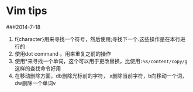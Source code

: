 Vim tips
===

###2014-7-18

1. f{character}用来寻找一个符号，然后使用;寻找下一个.这些操作是在本行进行的
2. 使用dot command 。用来重复之前的操作
3. 使用*来寻找一个单词，这个可以用于更改替换，比使用`:%s/content/copy/g`这样的查找命令好用
4. 在移动删除方面，db删除光标前的字符， x删除当前字符，b向移动一个词，dw删除一个单词v
